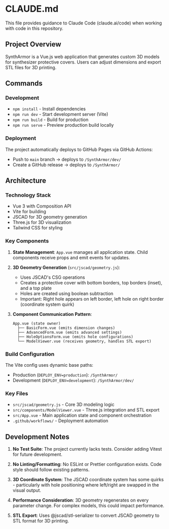 # CLAUDE.md

This file provides guidance to Claude Code (claude.ai/code) when working with code in this repository.

## Project Overview

SynthArmor is a Vue.js web application that generates custom 3D models for synthesizer protective covers. Users can adjust dimensions and export STL files for 3D printing.

## Commands

### Development
- `npm install` - Install dependencies
- `npm run dev` - Start development server (Vite)
- `npm run build` - Build for production
- `npm run serve` - Preview production build locally

### Deployment
The project automatically deploys to GitHub Pages via GitHub Actions:
- Push to `main` branch → deploys to `/SynthArmor/dev/`
- Create a GitHub release → deploys to `/SynthArmor/`

## Architecture

### Technology Stack
- Vue 3 with Composition API
- Vite for building
- JSCAD for 3D geometry generation
- Three.js for 3D visualization
- Tailwind CSS for styling

### Key Components

1. **State Management**: `App.vue` manages all application state. Child components receive props and emit events for updates.

2. **3D Geometry Generation** (`src/jscad/geometry.js`):
   - Uses JSCAD's CSG operations
   - Creates a protective cover with bottom borders, top borders (inset), and a top plate
   - Holes are created using boolean subtraction
   - Important: Right hole appears on left border, left hole on right border (coordinate system quirk)

3. **Component Communication Pattern**:
   ```
   App.vue (state owner)
     ├── BasicForm.vue (emits dimension changes)
     ├── AdvancedForm.vue (emits advanced settings)
     ├── HoleOptionsForm.vue (emits hole configurations)
     └── ModelViewer.vue (receives geometry, handles STL export)
   ```

### Build Configuration

The Vite config uses dynamic base paths:
- Production (`DEPLOY_ENV=production`): `/SynthArmor/`
- Development (`DEPLOY_ENV=development`): `/SynthArmor/dev/`

### Key Files

- `src/jscad/geometry.js` - Core 3D modeling logic
- `src/components/ModelViewer.vue` - Three.js integration and STL export
- `src/App.vue` - Main application state and component orchestration
- `.github/workflows/` - Deployment automation

## Development Notes

1. **No Test Suite**: The project currently lacks tests. Consider adding Vitest for future development.

2. **No Linting/Formatting**: No ESLint or Prettier configuration exists. Code style should follow existing patterns.

3. **3D Coordinate System**: The JSCAD coordinate system has some quirks - particularly with hole positioning where left/right are swapped in the visual output.

4. **Performance Consideration**: 3D geometry regenerates on every parameter change. For complex models, this could impact performance.

5. **STL Export**: Uses @jscad/stl-serializer to convert JSCAD geometry to STL format for 3D printing.